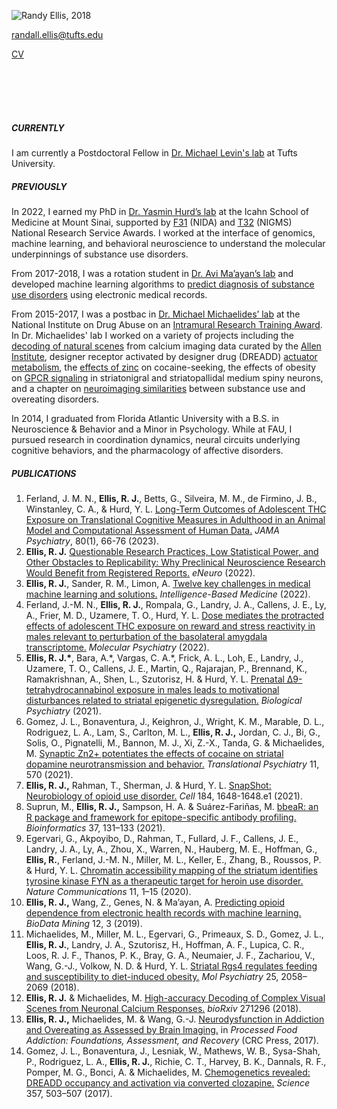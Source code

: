 <meta name="viewport" content="width=device-width, initial-scale=1">
<link rel="stylesheet" href="https://cdnjs.cloudflare.com/ajax/libs/font-awesome/4.7.0/css/font-awesome.min.css">
<style>
.fa {
  padding: 5px;
  font-size: 30px;
  width: 30px;
  text-align: center;
  text-decoration: none;
  margin: 5px 2px;
  border-radius: 50%;
}

.fa:hover {
    opacity: 0.7;
}



.fa-twitter {
  background: #55ACEE;
  color: white;
}

.fa-google {
  background: #dd4b39;
  color: white;
}

.fa-linkedin {
  background: #007bb5;
  color: white;
}


</style>
  
![Randy Ellis, 2018](headshot_CURRENT.png)

[randall.ellis@tufts.edu](mailto:randall.ellis@tufts.edu)

[CV](https://randalljellis.github.io/Ellis_Randy_CV_public.pdf)<br>
<!-- Add icon library -->
<link rel="stylesheet" href="https://cdnjs.cloudflare.com/ajax/libs/font-awesome/4.7.0/css/font-awesome.min.css">

<!-- Add font awesome icons -->
<a href="https://scholar.google.com/citations?user=LwXbZDcAAAAJ&hl=en" class="fa fa-google"></a>
<a href="https://twitter.com/randalljellis" class="fa fa-twitter"></a>
<a href="https://www.linkedin.com/in/randalljellis/" class="fa fa-linkedin"></a>


<br>

##### CURRENTLY
I am currently a Postdoctoral Fellow in [Dr. Michael Levin's lab](https://www.drmichaellevin.org/) at Tufts University.  

##### PREVIOUSLY 
In 2022, I earned my PhD in [Dr. Yasmin Hurd’s lab](http://labs.neuroscience.mssm.edu/project/hurd-lab/) at the Icahn School of Medicine at Mount Sinai, supported by [F31](https://researchtraining.nih.gov/programs/fellowships/f31) (NIDA) and [T32](https://researchtraining.nih.gov/programs/training-grants/t32) (NIGMS) National Research Service Awards. I worked at the interface of genomics, machine learning, and behavioral neuroscience to understand the molecular underpinnings of substance use disorders.

From 2017-2018, I was a rotation student in [Dr. Avi Ma’ayan’s lab](https://labs.icahn.mssm.edu/maayanlab/) and developed machine learning algorithms to [predict diagnosis of substance use disorders](https://biodatamining.biomedcentral.com/articles/10.1186/s13040-019-0193-0) using electronic medical records. 

From 2015-2017, I was a postbac in [Dr. Michael Michaelides’ lab](http://www.michaelideslab.org/) at the National Institute on Drug Abuse on an [Intramural Research Training Award](https://www.training.nih.gov/programs/postbac_irta). In Dr. Michaelides' lab I worked on a variety of projects including the [decoding of natural scenes](https://www.biorxiv.org/content/10.1101/271296v1.abstract) from calcium imaging data curated by the [Allen Institute](https://observatory.brain-map.org/visualcoding/), designer receptor activated by designer drug (DREADD) [actuator metabolism](https://science.sciencemag.org/content/357/6350/503.abstract), the [effects of zinc](https://www.biorxiv.org/content/10.1101/2020.08.29.273482v1.abstract) on cocaine-seeking, the effects of obesity on [GPCR signaling](https://www.nature.com/articles/s41380-018-0120-7) in striatonigral and striatopallidal medium spiny neurons, and a chapter on [neuroimaging similarities](https://www.taylorfrancis.com/chapters/edit/10.1201/9781315119922-3/neurodysfunction-addiction-overeating-assessed-brain-imaging-randall-ellis-michael-michaelides-gene-jack-wang) between substance use and overeating disorders. 

In 2014, I graduated from Florida Atlantic University with a B.S. in Neuroscience & Behavior and a Minor in Psychology. While at FAU, I pursued research in coordination dynamics, neural circuits underlying cognitive behaviors, and the pharmacology of affective disorders. 

##### PUBLICATIONS
1. Ferland, J. M. N., **Ellis, R. J.**, Betts, G., Silveira, M. M., de Firmino, J. B., Winstanley, C. A., & Hurd, Y. L. [Long-Term Outcomes of Adolescent THC Exposure on Translational Cognitive Measures in Adulthood in an Animal Model and Computational Assessment of Human Data.](https://jamanetwork.com/journals/jamapsychiatry/article-abstract/2799065) *JAMA Psychiatry*, 80(1), 66-76 (2023).
2. **Ellis, R. J.** [Questionable Research Practices, Low Statistical Power, and Other Obstacles to Replicability: Why Preclinical Neuroscience Research Would Benefit from Registered Reports.](https://www.eneuro.org/content/9/4/ENEURO.0017-22.2022) *eNeuro* (2022). 
3. **Ellis, R. J.**, Sander, R. M., Limon, A. [Twelve key challenges in medical machine learning and solutions.](https://www.sciencedirect.com/science/article/pii/S2666521222000217) *Intelligence-Based Medicine* (2022).
4. Ferland, J.-M. N., **Ellis, R. J.**, Rompala, G., Landry, J. A., Callens, J. E., Ly, A., Frier, M. D., Uzamere, T. O., Hurd, Y. L. [Dose mediates the protracted effects of adolescent THC exposure on reward and stress reactivity in males relevant to perturbation of the basolateral amygdala transcriptome.](https://www.nature.com/articles/s41380-022-01467-0) *Molecular Psychiatry* (2022).
5. **Ellis, R. J.\***, Bara, A.\*, Vargas, C. A.\*, Frick, A. L., Loh, E., Landry, J., Uzamere, T. O., Callens, J. E., Martin, Q., Rajarajan, P., Brennand, K., Ramakrishnan, A., Shen, L., Szutorisz, H. & Hurd, Y. L. [Prenatal Δ9-tetrahydrocannabinol exposure in males leads to motivational disturbances related to striatal epigenetic dysregulation.](https://www.biologicalpsychiatryjournal.com/article/S0006-3223(21)01629-2/fulltext) *Biological Psychiatry* (2021).
6. Gomez, J. L., Bonaventura, J., Keighron, J., Wright, K. M., Marable, D. L., Rodriguez, L. A., Lam, S., Carlton, M. L., **Ellis, R. J.,** Jordan, C. J., Bi, G., Solis, O., Pignatelli, M., Bannon, M. J., Xi, Z.-X., Tanda, G. & Michaelides, M. [Synaptic Zn2+ potentiates the effects of cocaine on striatal dopamine neurotransmission and behavior.](https://www.nature.com/articles/s41398-021-01693-0) *Translational Psychiatry* 11, 570 (2021).
7.	**Ellis, R. J.,** Rahman, T., Sherman, J. & Hurd, Y. L. [SnapShot: Neurobiology of opioid use disorder.](https://www.cell.com/cell/pdf/S0092-8674(21)00228-2.pdf) *Cell* 184, 1648-1648.e1 (2021).
8.	Suprun, M., **Ellis, R. J.,** Sampson, H. A. & Suárez-Fariñas, M. [bbeaR: an R package and framework for epitope-specific antibody profiling.](https://academic.oup.com/bioinformatics/article-abstract/37/1/131/6104853) *Bioinformatics* 37, 131–133 (2021).
9.	Egervari, G., Akpoyibo, D., Rahman, T., Fullard, J. F., Callens, J. E., Landry, J. A., Ly, A., Zhou, X., Warren, N., Hauberg, M. E., Hoffman, G., **Ellis, R.**, Ferland, J.-M. N., Miller, M. L., Keller, E., Zhang, B., Roussos, P. & Hurd, Y. L. [Chromatin accessibility mapping of the striatum identifies tyrosine kinase FYN as a therapeutic target for heroin use disorder.](https://www.nature.com/articles/s41467-020-18114-3) *Nature Communications* 11, 1–15 (2020).
10.	**Ellis, R. J.,** Wang, Z., Genes, N. & Ma’ayan, A. [Predicting opioid dependence from electronic health records with machine learning.](https://biodatamining.biomedcentral.com/articles/10.1186/s13040-019-0193-0) *BioData Mining* 12, 3 (2019).
11.	Michaelides, M., Miller, M. L., Egervari, G., Primeaux, S. D., Gomez, J. L., **Ellis, R. J.**, Landry, J. A., Szutorisz, H., Hoffman, A. F., Lupica, C. R., Loos, R. J. F., Thanos, P. K., Bray, G. A., Neumaier, J. F., Zachariou, V., Wang, G.-J., Volkow, N. D. & Hurd, Y. L. [Striatal Rgs4 regulates feeding and susceptibility to diet-induced obesity.](https://www.nature.com/articles/s41380-018-0120-7) *Mol Psychiatry* 25, 2058–2069 (2018).
12.	**Ellis, R. J.** & Michaelides, M. [High-accuracy Decoding of Complex Visual Scenes from Neuronal Calcium Responses.](https://www.biorxiv.org/content/10.1101/271296v1.abstract) *bioRxiv* 271296 (2018).
13.	**Ellis, R. J.,** Michaelides, M. & Wang, G.-J. [Neurodysfunction in Addiction and Overeating as Assessed by Brain Imaging.](https://www.taylorfrancis.com/chapters/edit/10.1201/9781315119922-3/neurodysfunction-addiction-overeating-assessed-brain-imaging-randall-ellis-michael-michaelides-gene-jack-wang) in *Processed Food Addiction: Foundations, Assessment, and Recovery* (CRC Press, 2017).
14.	Gomez, J. L., Bonaventura, J., Lesniak, W., Mathews, W. B., Sysa-Shah, P., Rodriguez, L. A., **Ellis, R. J.**, Richie, C. T., Harvey, B. K., Dannals, R. F., Pomper, M. G., Bonci, A. & Michaelides, M. [Chemogenetics revealed: DREADD occupancy and activation via converted clozapine.](http://science.sciencemag.org/content/357/6350/503) *Science* 357, 503–507 (2017).	



